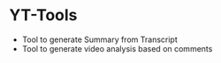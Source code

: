 # YT-Tools

- Tool to generate Summary from Transcript
- Tool to generate video analysis based on comments
